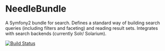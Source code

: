 NeedleBundle
============

A Symfony2 bundle for search. Defines a standard way of building search queries (including filters and faceting) and reading result sets.  Integrates with search backends (currently Solr/ Solarium).

[![Build Status](https://api.travis-ci.org/usemarkup/NeedleBundle.png?branch=master)](http://travis-ci.org/usemarkup/NeedleBundle)
